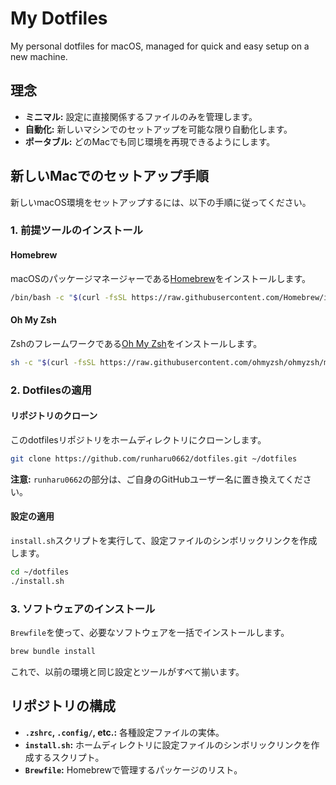 # My Dotfiles

My personal dotfiles for macOS, managed for quick and easy setup on a new machine.

## 理念

- **ミニマル:** 設定に直接関係するファイルのみを管理します。
- **自動化:** 新しいマシンでのセットアップを可能な限り自動化します。
- **ポータブル:** どのMacでも同じ環境を再現できるようにします。

## 新しいMacでのセットアップ手順

新しいmacOS環境をセットアップするには、以下の手順に従ってください。

### 1. 前提ツールのインストール

#### Homebrew

macOSのパッケージマネージャーである[Homebrew](https://brew.sh/index_ja)をインストールします。

```bash
/bin/bash -c "$(curl -fsSL https://raw.githubusercontent.com/Homebrew/install/HEAD/install.sh)"
```

#### Oh My Zsh

Zshのフレームワークである[Oh My Zsh](https://ohmyz.sh/)をインストールします。

```bash
sh -c "$(curl -fsSL https://raw.githubusercontent.com/ohmyzsh/ohmyzsh/master/tools/install.sh)"
```

### 2. Dotfilesの適用

#### リポジトリのクローン

このdotfilesリポジトリをホームディレクトリにクローンします。

```bash
git clone https://github.com/runharu0662/dotfiles.git ~/dotfiles
```
**注意:** `runharu0662`の部分は、ご自身のGitHubユーザー名に置き換えてください。

#### 設定の適用

`install.sh`スクリプトを実行して、設定ファイルのシンボリックリンクを作成します。

```bash
cd ~/dotfiles
./install.sh
```

### 3. ソフトウェアのインストール

`Brewfile`を使って、必要なソフトウェアを一括でインストールします。

```bash
brew bundle install
```

これで、以前の環境と同じ設定とツールがすべて揃います。

## リポジトリの構成

- **`.zshrc`, `.config/`, etc.:** 各種設定ファイルの実体。
- **`install.sh`:** ホームディレクトリに設定ファイルのシンボリックリンクを作成するスクリプト。
- **`Brewfile`:** Homebrewで管理するパッケージのリスト。
